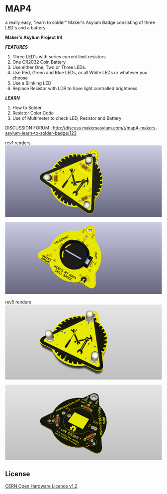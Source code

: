 # MAP4
a really easy, "learn to solder" Maker's Asylum Badge
consisting of three LED's and a battery

**Maker's Asylum Project #4**


***FEATURES***

1. Three LED's with series current limit resistors
2. One CR2032 Coin Battery
3. Use either One, Two or Three LEDs.
4. Use Red, Green and Blue LEDs, or all White LEDs or whatever you choose
5. Use a Blinking LED
6. Replace Resistor with LDR to have light controlled brightness

***LEARN***

1. How to Solder
2. Resistor Color Code
3. Use of Multimeter to check LED, Resistor and Battery

DISCUSSION FORUM : http://discuss.makersasylum.com/t/map4-makers-asylum-learn-to-solder-badge/123

rev1 renders
![MAP4](https://github.com/MakersAsylumIndia/MAP4/blob/master/kicad/images/map4_01.png)

![MAP4](https://github.com/MakersAsylumIndia/MAP4/blob/master/kicad/images/map4_02.png)

rev5 renders
![MAP4 rev2](https://github.com/MakersAsylumIndia/MAP4/blob/master/kicad/images/map4_03.png)

![MAP4 rev2](https://github.com/MakersAsylumIndia/MAP4/blob/master/kicad/images/map4_04.png)


License
-------
[CERN Open Hardware Licence v1.2 ]

[CERN Open Hardware Licence v1.2 ]:http://www.ohwr.org/attachments/2388/cern_ohl_v_1_2.txt

